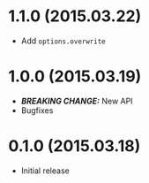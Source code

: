 1.1.0 (2015.03.22)
==================
* Add `options.overwrite`

1.0.0 (2015.03.19)
==================
* ***BREAKING CHANGE:*** New API
* Bugfixes


0.1.0 (2015.03.18)
==================
* Initial release
